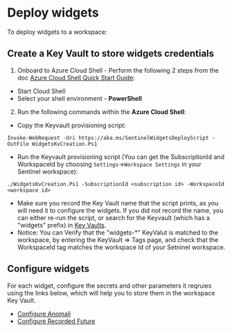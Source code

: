 # Deploy widgets

To deploy widgets to a workspace:

## Create a Key Vault to store widgets credentials

1. Onboard to Azure Cloud Shell - Perform the following 2 steps from the doc [Azure Cloud Shell Quick Start Guide](https://learn.microsoft.com/en-us/azure/cloud-shell/quickstart?tabs=azurecli):

- Start Cloud Shell
- Select your shell environment - **PowerShell**

2. Run the following commands within the **Azure Cloud Shell**:
* Copy the Keyvault provisioning script:
``` Command Line
Invoke-WebRequest -Uri https://aka.ms/SentinelWidgetsDeployScript -OutFile WidgetsKvCreation.Ps1
```

* Run the Keyvault provisioning script (You can get the SubscriptionId and WorkspaceId by choosing `Settings`->`Workspace Settings` in your Sentinel workspace):
``` Command Line
./WidgetsKvCreation.Ps1 -SubscriptionId <subscription id> -WorkspaceId <workspace id>
```

* Make sure you record the Key Vault name that the script prints, as you will need it to configure the widgets. If you did not record the name, you can either re-run the script, or search for the Keyvault (which has a "widgets" prefix) in [Key Vaults](https://ms.portal.azure.com/#view/HubsExtension/BrowseResource/resourceType/Microsoft.KeyVault%2Fvaults).
* Notice: You can Verify that the "widgets-*" KeyValut is matched to the workspace, by entering the KeyVault => Tags page, and check that the WorkspaceId tag matches the workspace Id of your Setninel workspace.

## Configure widgets

For each widget, configure the secrets and other parameters it reqruies using the links below, which will help you to store them in the workspace Key Vault.

- [Configure Anomali](https://aka.ms/SentinelWidgetsAnomaliARM)
- [Configure Recorded Future](https://aka.ms/SentinelWidgetsRecordedFutureARM)
